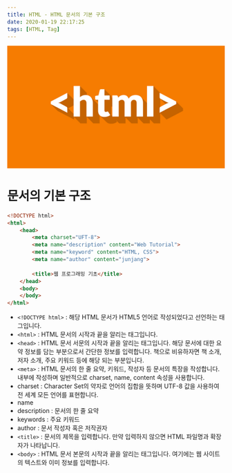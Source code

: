 ```yaml
---
title: HTML - HTML 문서의 기본 구조
date: 2020-01-19 22:17:25
tags: [HTML, Tag]
---
```


![images](/images/html/html.jpg)<br/>

# 문서의 기본 구조
```html
<!DOCTYPE html>
<html>
    <head>
        <meta charset="UFT-8">
        <meta name="description" content="Web Tutorial">
        <meta name="keyword" content="HTML, CSS">
        <meta name="author" content="junjang">

        <title>웹 프로그래밍 기초</title>
    </head>
    <body>
    </body>
</html>
```
- `<!DOCTYPE html>` : 해당 HTML 문서가 HTML5 언어로 작성되었다고 선언하는 태그입니다.
- `<html>` : HTML 문서의 시작과 끝을 알리는 태그입니다.
- `<head>` : HTML 문서 서문의 시작과 끝을 알리는 태그입니다. 해당 문서에 대한 요약 정보를 담는 부분으로서 간단한 정보를 입력합니다. 책으로 비유하자면 책 소개, 저자 소개, 주요 키워드 등에 해당 되는 부분입니다.
- `<meta>` : HTML 문서의 한 줄 요약, 키워드, 작성자 등 문서의 특장을 작성합니다. <head></head> 내부에 작성하며 일반적으로 charset, name, content 속성을 사용합니다.
 - charset : Character Set의 약자로 언어의 집합을 뜻하며 UTF-8 값을 사용하여 전 세계 모든 언어를 표현합니다.
 - name
  - description : 문서의 한 줄 요약
  - keywords : 주요 키워드
  - author : 문서 작성자 혹은 저작권자
- `<title>` : 문서의 제목을 입력합니다. 만약 입력하지 않으면 HTML 파일명과 확장자가 나타납니다.
- `<body>` : HTML 문서 본문의 시작과 끝을 알리는 태그입니다. 여기에는 웹 사이트의 텍스트와 이미 정보를 입력합니다.